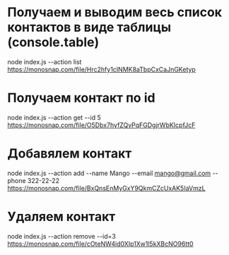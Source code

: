 # Получаем и выводим весь список контактов в виде таблицы (console.table)

node index.js --action list https://monosnap.com/file/Hrc2hfy1cINMK8aTbpCxCaJnGKetyp

# Получаем контакт по id

node index.js --action get --id 5 https://monosnap.com/file/O5Dbx7hyfZQvPqFGDgjrWbKIcpfJcF

# Добавялем контакт

node index.js --action add --name Mango --email mango@gmail.com --phone 322-22-22
https://monosnap.com/file/BxQnsEnMyGxY9QkmCZcUxAK5IaVmzL

# Удаляем контакт

node index.js --action remove --id=3 https://monosnap.com/file/cOteNW4id0XIp1Xw1l5kXBcNO96tt0
